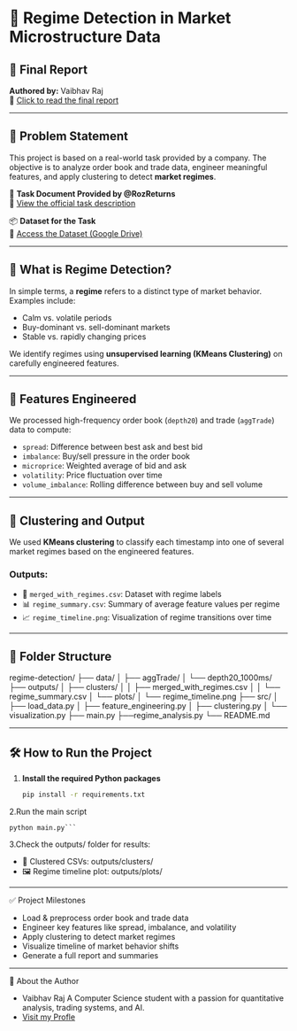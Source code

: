 # 🧠 Regime Detection in Market Microstructure Data

## 📄 Final Report  
**Authored by:** Vaibhav Raj  
📘 [Click to read the final report](https://docs.google.com/document/d/1qLmr22UbpWiM6WHchLKa2RddSxvw8RUZu5mbb1eTDKk/edit?usp=sharing)

---

## 📝 Problem Statement

This project is based on a real-world task provided by a company. The objective is to analyze order book and trade data, engineer meaningful features, and apply clustering to detect **market regimes**.

📄 **Task Document Provided by @RozReturns**  
🔗 [View the official task description](https://docs.google.com/document/d/1SXLmYQtJEIFHq3ULb2Qejl5in0U9ZwQBFQdXD6RqpX8/edit?tab=t.0)

📦 **Dataset for the Task**  
🔗 [Access the Dataset (Google Drive)](https://drive.google.com/drive/folders/1gFLwPLTE0nUN-MHoOn5u_1yrlbpI3Fst?usp=sharing)

---

## 🧠 What is Regime Detection?

In simple terms, a **regime** refers to a distinct type of market behavior.  
Examples include:
- Calm vs. volatile periods
- Buy-dominant vs. sell-dominant markets
- Stable vs. rapidly changing prices

We identify regimes using **unsupervised learning (KMeans Clustering)** on carefully engineered features.

---

## 🔧 Features Engineered

We processed high-frequency order book (`depth20`) and trade (`aggTrade`) data to compute:

- `spread`: Difference between best ask and best bid
- `imbalance`: Buy/sell pressure in the order book
- `microprice`: Weighted average of bid and ask
- `volatility`: Price fluctuation over time
- `volume_imbalance`: Rolling difference between buy and sell volume

---

## 🤖 Clustering and Output

We used **KMeans clustering** to classify each timestamp into one of several market regimes based on the engineered features.

### Outputs:
- 📄 `merged_with_regimes.csv`: Dataset with regime labels
- 📊 `regime_summary.csv`: Summary of average feature values per regime
- 📈 `regime_timeline.png`: Visualization of regime transitions over time

---

## 📁 Folder Structure

regime-detection/
├── data/
│   ├── aggTrade/
│   └── depth20_1000ms/
├── outputs/
│   ├── clusters/
│   │   ├── merged_with_regimes.csv
│   │   └── regime_summary.csv
│   └── plots/
│       └── regime_timeline.png
├── src/
│   ├── load_data.py
│   ├── feature_engineering.py
│   ├── clustering.py
│   └── visualization.py
├── main.py
├──regime_analysis.py
└── README.md

  
---

## 🛠️ How to Run the Project

1. **Install the required Python packages**
   ```bash
   pip install -r requirements.txt

2.Run the main script
     
    python main.py```


3.Check the outputs/ folder for results:

- 📁 Clustered CSVs: outputs/clusters/
- 🖼️ Regime timeline plot: outputs/plots/

---

✅ Project Milestones
-  Load & preprocess order book and trade data
-  Engineer key features like spread, imbalance, and volatility
-  Apply clustering to detect market regimes
-  Visualize timeline of market behavior shifts
-  Generate a full report and summaries

---

🙋 About the Author
- Vaibhav Raj
A Computer Science student with a passion for quantitative analysis, trading systems, and AI.
- [Visit my Profle](vaibhavrajportfolio.vercel.app)
